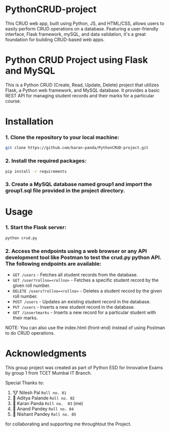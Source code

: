 # PythonCRUD-project
This CRUD web app, built using Python, JS, and HTML/CSS, allows users to easily perform CRUD operations on a database. Featuring a user-friendly interface, Flask framework, mySQL, and data validation, it's a great foundation for building CRUD-based web apps.

# Python CRUD Project using Flask and MySQL
This is a Python CRUD (Create, Read, Update, Delete) project that utilizes Flask, a Python web framework, and MySQL database. It provides a basic REST API for managing student records and their marks for a particular course.

# Installation
### 1. Clone the repository to your local machine:

```bash
git clone https://github.com/karan-panda/PythonCRUD-project.git
```
### 2. Install the required packages:
 ```bash
 pip install -r requirements
 ```
 ### 3. Create a MySQL database named group1 and import the group1.sql file provided in the project directory.
 
# Usage
### 1. Start the Flask server:
```python
python crud.py
```

### 2. Access the endpoints using a web browser or any API development tool like Postman to test the crud.py python API. The following endpoints are available:
- `GET /users` - Fetches all student records from the database.
- `GET /user?rollno=<rollno>` - Fetches a specific student record by the given roll number.
- `DELETE /users?rollno=<rollno>` - Deletes a student record by the given roll number.
- `POST /users` - Updates an existing student record in the database.
- `PUT /users` - Inserts a new student record in the database.
- `GET /insertmarks` - Inserts a new record for a particular student with their marks.

NOTE: You can also use the index.html (front-end) instead of using Postman to do CRUD operations.

# Acknowledgments
This group project was created as part of Python ESD for Innovative Exams by group 1 from TCET Mumbai IT Branch.

Special Thanks to:
1. :cow: Nilesh Pal `Roll no. 01`
2. :disguised_face: Aditya Palande `Roll no. 02`
3. :panda_face: Karan Panda `Roll no.  03` (me)
4. :fox_face: Anand Pandey `Roll no. 04`
5. :koala: Nishant Pandey `Roll no. 05`

for collaborating and supporting me throughtout the Project.
